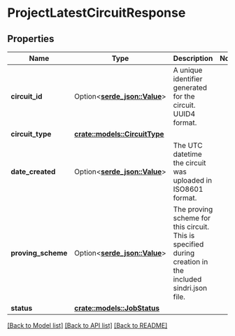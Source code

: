 # ProjectLatestCircuitResponse

## Properties

Name | Type | Description | Notes
------------ | ------------- | ------------- | -------------
**circuit_id** | Option<[**serde_json::Value**](.md)> | A unique identifier generated for the circuit. UUID4 format. | 
**circuit_type** | [**crate::models::CircuitType**](CircuitType.md) |  | 
**date_created** | Option<[**serde_json::Value**](.md)> | The UTC datetime the circuit was uploaded in ISO8601 format. | 
**proving_scheme** | Option<[**serde_json::Value**](.md)> | The proving scheme for this circuit. This is specified during creation in the included sindri.json file. | 
**status** | [**crate::models::JobStatus**](JobStatus.md) |  | 

[[Back to Model list]](../README.md#documentation-for-models) [[Back to API list]](../README.md#documentation-for-api-endpoints) [[Back to README]](../README.md)


